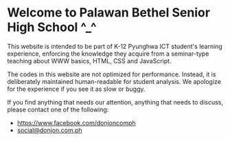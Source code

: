 # Welcome to Palawan Bethel Senior High School ^_^

This website is intended to be part of K-12 Pyunghwa ICT student's
learning experience, enforcing the knowledge they acquire from a
seminar-type teaching about WWW basics, HTML, CSS and JavaScript.

The codes in this website are not optimized for performance. Instead,
it is deliberately maintained human-readable for student analysis.
We apologize for the experience if you see it as slow or buggy.

If you find anything that needs our attention, anything that needs
to discuss, please contact one of the following:

* https://www.facebook.com/donjoncomph
* social@donjon.com.ph
